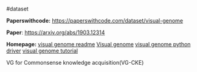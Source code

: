 #dataset 

**Paperswithcode:**
https://paperswithcode.com/dataset/visual-genome

**Paper**: 
https://arxiv.org/abs/1903.12314 

**Homepage:**
[visual genome readme](https://homes.cs.washington.edu/~ranjay/visualgenome/api_readme.html)
[Visual genome](https://homes.cs.washington.edu/~ranjay/visualgenome/api.html)
[visual genome python driver](https://github.com/ranjaykrishna/visual_genome_python_driver)
[visual genome tutorial](https://homes.cs.washington.edu/~ranjay/visualgenome/api_beginners_tutorial.html)

VG for Commonsense knowledge acquisition(VG-CKE)